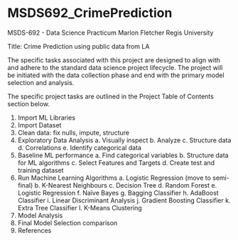 # MSDS692_CrimePrediction


MSDS-692 - Data Science Practicum
Marlon Fletcher
Regis University 

Title: Crime Prediction using public data from LA 

The specific tasks associated with this project are designed to align with and adhere to the standard data science project lifecycle. 
The project will be initiated with the data collection phase and end with the primary model selection and analysis.  

The specific project tasks are outlined in the Project Table of Contents section below. 
1.	Import ML Libraries
2.	Import Dataset
3.	Clean data: fix nulls, impute, structure
4.	Exploratory Data Analysis
      a.  Visually inspect 
      b.	Analyze 
      c.	Structure data
      d.	Correlations
      e.	Identify categorical data
5.	Baseline ML performance
      a.	Find categorical variables
      b.	Structure data for ML algorithms
      c.	Select Features and Targets
      d.	Create test and training dataset
6.	Run Machine Learning Algorithms
      a.	Logistic Regression (move to semi-final)
      b.	K-Nearest Neighbours
      c.	Decision Tree
      d.	Random Forest
      e.	Logistic Regression 
      f.	Naïve Bayes
      g.	Bagging Classifier
      h.	AdaBoost Classifier
      i.	Linear Discriminant Analysis 
      j.	Gradient Boosting Classifier
      k.	Extra Tree Classifier
      l.	K-Means Clustering
7.	Model Analysis
8.	Final Model Selection comparison
9.	References

